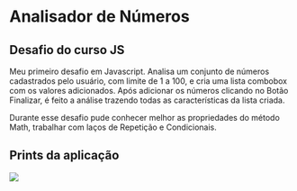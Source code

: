 # Analisador de Números

## Desafio do curso JS

Meu primeiro desafio em Javascript.
Analisa um conjunto de números cadastrados pelo usuário, com limite de 1 a 100, e cria uma lista combobox com os valores adicionados.
Após adicionar os números clicando no Botão Finalizar, é feito a análise trazendo todas as características da lista criada.

Durante esse desafio pude conhecer melhor as propriedades do método Math, trabalhar com laços de Repetição e Condicionais.

## Prints da aplicação

<img src="printPage/printListaNumeros">
